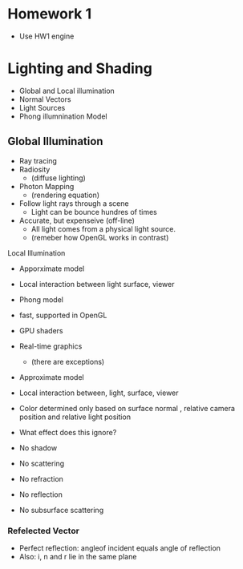 # Homework 1
- Use HW1 engine

# Lighting and Shading
- Global and Local illumination 
- Normal Vectors
- Light Sources
- Phong illumnination Model

## Global Illumination

- Ray tracing
- Radiosity
    - (diffuse lighting)
- Photon Mapping
    - (rendering equation)
- Follow light rays through a scene
    - Light can be bounce hundres of times
- Accurate, but expenseive (off-line)
    - All light comes from a physical light source.
    - (remeber how OpenGL works in contrast)

Local Illumination
- Apporximate model
- Local interaction between light surface, viewer
- Phong model
- fast, supported in OpenGL
- GPU shaders
- Real-time graphics
    - (there are exceptions)
- Approximate model
- Local interaction between, light, surface, viewer
- Color determined only based on surface normal , relative camera position and relative light position
- Wnat effect does this ignore?

- No shadow
- No scattering
- No refraction
- No reflection
- No subsurface scattering

### Refelected Vector
- Perfect reflection: angleof incident equals angle of reflection
- Also: i, n and r lie in the same plane

